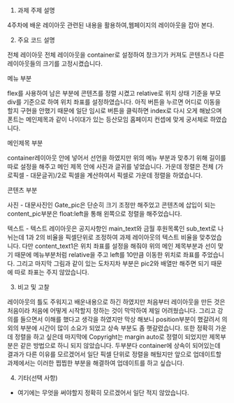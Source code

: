 1. 과제 주제 설명

4주차에 배운 레이아웃 관련된 내용을 활용하여,웹페이지의 레이아웃을 잡아 본다.

2. 주요 코드 설명

전체 레이아웃
 전체 레이아웃을 container로 설정하여 창크기가 커져도 콘텐츠나 다른 레이아웃들의 크기를 고정시켰습니다. 

메뉴 부분

 flex를 사용하여 남은 부분에 콘텐츠를 정렬 시켰고 relative로 위치 상태 기준을 부모 div를 기준으로 하여 위치 좌표를 설정하였습니다. 아직 버튼을 누르면 어디로 이동을 할지 구현을 안했기 때문에 일단 임시로 버튼을 클릭하면 index로 다시 오게 해놨으며 폰트는 메인제목과 같이 나이대가 있는 등산모임 홈페이지 컨셉에 맞게 궁서체로 하였습니다.

메인제목 부분

 container레이아웃 안에 넣어서 선언을 하였지만 위의 메뉴 부분과 맞추기 위해 길이를 따로 설정을 해주고 메인 제목 안에 사진과 글귀를 넣었습니다. 가운데 정렬은 전체 (가로픽셀 - 대문글귀)/2로 픽셀을 계산하여서 픽셀로 가운데 정렬을 하였습니다. 

콘텐츠 부분

 사진 - 대문사진인 Gate_pic은 단순히 크기 조정만 해주었고 콘텐츠에 삽입이 되는 content_pic부분은 float:left을 통해 왼쪽으로 정렬을 해주었습니다. 

 텍스트 - 텍스트 레이아웃은 공지사항인 main_text와 금월 후원목록인 sub_text로 나뉘는데 1과 2의 비율을 픽셀단위로 조정하여 과제 레이아웃의 텍스트 비율을 맞추었습니다. 다만 content_text1은 위치 좌표를 설정을 해줘야 위의 메인 제목부분과 선이 맞기 때문에 메뉴부분처럼 relative을 주고 left를 10만큼 이동한 위치로 좌표를 주었습니다. 그리고 마지막 그림과 같이 있는 도차지차 부분은 pic2와 배열만 해주면 되기 때문에 따로 좌표는 주지 않았습니다. 


3. 비고 및 고찰

레이아웃의 틀도 주워지고 배운내용으로 하긴 하였지만 처음부터 레이아웃을 만든 것은 처음이라 처음에 어떻게 시작할지 정하는 것이 막막하여 제일 어려웠습니다. 
그리고 강의를 들으면서 이해를 했다고 생각을 하였지만 막상 해보니 position부분이 했갈려서 의외의 부분에 시간이 많이 소요가 되었고 상속 부분도 좀 햇갈렸습니다. 또한 정확히 가운데 정렬을 하고 싶은데 마지막에 Copyright는 margin auto로 정렬이 되었지만 제목부분은 같은 방법으로 하니 되지 않았습니다. 두부분다 container에 상속이 되어있는데 결과가 다른 이유를 모르겠어서 일단 픽셀 단위로 정렬을 해뒀지만 앞으로 업데이트할 과제에서는 이러한 찝찝한 부분을 해결하여 업데이트를 하고 싶습니다. 

4. 기타(선택 사항)

 - 여기에는 무엇을 써야할지 정확히 모르겠어서 일단 적지 않았습니다. 